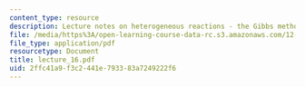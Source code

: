 ```yaml
---
content_type: resource
description: Lecture notes on heterogeneous reactions - the Gibbs method.
file: /media/https%3A/open-learning-course-data-rc.s3.amazonaws.com/12-480-thermodynamics-for-geoscientists-fall-2006/2ffc41a9f3c2441e793383a7249222f6_lecture_16.pdf
file_type: application/pdf
resourcetype: Document
title: lecture_16.pdf
uid: 2ffc41a9-f3c2-441e-7933-83a7249222f6
---
```

